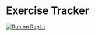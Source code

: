 # Exercise Tracker
[![Run on Repl.it](https://repl.it/badge/github/freeCodeCamp/boilerplate-npm)](https://replit.com/@ajzal/boilerplate-project-exercisetracker)